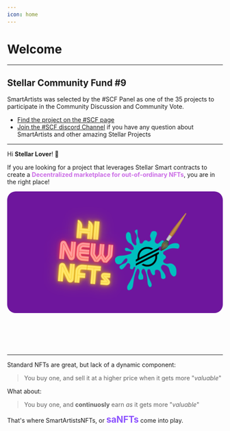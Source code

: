 ```yaml
---
icon: home
---
```


# Welcome

<hr>

## Stellar Community Fund #9

SmartArtists was selected by the #SCF Panel as one of the 35 projects to participate in the Community Discussion and Community Vote.

- [Find the project on the #SCF page](https://communityfund.stellar.org/projects/smartartists)
- [Join the #SCF discord Channel](https://discord.gg/JYuczS2v) if you have any question about SmartArtists and other amazing Stellar Projects

<hr/>

Hi **Stellar Lover**! 👋

If you are looking for a project that leverages Stellar Smart contracts to create a <span style="color: #CB6CE6">**Decentralized marketplace for out-of-ordinary NFTs**</span>, you are in the right place!


<img src="shine(1).png" style="border-radius:20px;margin-bottom:2vh" /> 

<hr>

Standard NFTs are great, but lack of a dynamic component:
> You buy one, and sell it at a higher price when it gets more "*valuable*"

What about:
> You buy one, and **continuosly** earn *as* it gets more "*valuable*"

That's where SmartArtistsNFTs, or <span style="font-size:1.3rem;color:#8C52FF">**saNFTs**</span> come into play.

